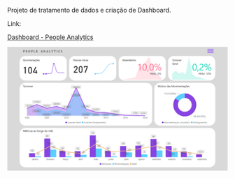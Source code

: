 Projeto de tratamento de dados e criação de Dashboard.

Link:

[Dashboard - People Analytics](https://app.powerbi.com/view?r=eyJrIjoiNTI1ZmJjYzItZDM0Ny00NzJiLWFlZmItYzA1ZmZiZjRkMWQ4IiwidCI6IjEyMjExZGI2LWZiMWEtNDUwNi1iYjc2LWU5NWI3YTE0NTNiYyJ9)

![](https://github.com/paulo-emilio/Projetos/blob/main/Power%20BI/People%20Analytics/imagem_2023-07-20_092053283.png)
